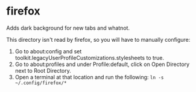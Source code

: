 # firefox

Adds dark background for new tabs and whatnot.

This directory isn't read by firefox, so you will have to manually configure:

1. Go to about:config and set toolkit.legacyUserProfileCustomizations.stylesheets to true.
2. Go to about:profiles and under Profile:default, click on Open Directory next to Root Directory.
3. Open a terminal at that location and run the following: `ln -s ~/.config/firefox/*`
